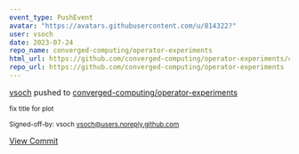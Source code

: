 ```yaml
---
event_type: PushEvent
avatar: "https://avatars.githubusercontent.com/u/814322?"
user: vsoch
date: 2023-07-24
repo_name: converged-computing/operator-experiments
html_url: https://github.com/converged-computing/operator-experiments/commit/8e2f2d4835d7ea2467f434c13b782e044ae6b19d
repo_url: https://github.com/converged-computing/operator-experiments
---
```


<a href='https://github.com/vsoch' target='_blank'>vsoch</a> pushed to <a href='https://github.com/converged-computing/operator-experiments' target='_blank'>converged-computing/operator-experiments</a>

<small>fix title for plot

Signed-off-by: vsoch <vsoch@users.noreply.github.com></small>

<a href='https://github.com/converged-computing/operator-experiments/commit/8e2f2d4835d7ea2467f434c13b782e044ae6b19d' target='_blank'>View Commit</a>